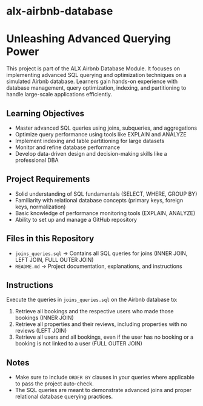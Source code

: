 # alx-airbnb-database

# Unleashing Advanced Querying Power

This project is part of the ALX Airbnb Database Module. It focuses on implementing advanced SQL querying and optimization techniques on a simulated Airbnb database. Learners gain hands-on experience with database management, query optimization, indexing, and partitioning to handle large-scale applications efficiently.

## Learning Objectives

- Master advanced SQL queries using joins, subqueries, and aggregations
- Optimize query performance using tools like EXPLAIN and ANALYZE
- Implement indexing and table partitioning for large datasets
- Monitor and refine database performance
- Develop data-driven design and decision-making skills like a professional DBA

## Project Requirements

- Solid understanding of SQL fundamentals (SELECT, WHERE, GROUP BY)
- Familiarity with relational database concepts (primary keys, foreign keys, normalization)
- Basic knowledge of performance monitoring tools (EXPLAIN, ANALYZE)
- Ability to set up and manage a GitHub repository

## Files in this Repository

- `joins_queries.sql` → Contains all SQL queries for joins (INNER JOIN, LEFT JOIN, FULL OUTER JOIN)
- `README.md` → Project documentation, explanations, and instructions

## Instructions

Execute the queries in `joins_queries.sql` on the Airbnb database to:

1. Retrieve all bookings and the respective users who made those bookings (INNER JOIN)
2. Retrieve all properties and their reviews, including properties with no reviews (LEFT JOIN)
3. Retrieve all users and all bookings, even if the user has no booking or a booking is not linked to a user (FULL OUTER JOIN)

## Notes

- Make sure to include `ORDER BY` clauses in your queries where applicable to pass the project auto-check.
- The SQL queries are meant to demonstrate advanced joins and proper relational database querying practices.
